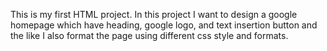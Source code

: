 This is my first HTML project. In this project I want to design a google homepage which have heading, google logo, and text insertion button and the like I also format the page using different css style and formats.